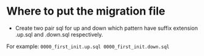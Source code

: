 # Where to put the migration file
  * Create two pair sql for up and down which pattern have suffix extension .up.sql and .down.sql respectively.

For example:
`
0000_first_init.up.sql
0000_first_init.down.sql
`

